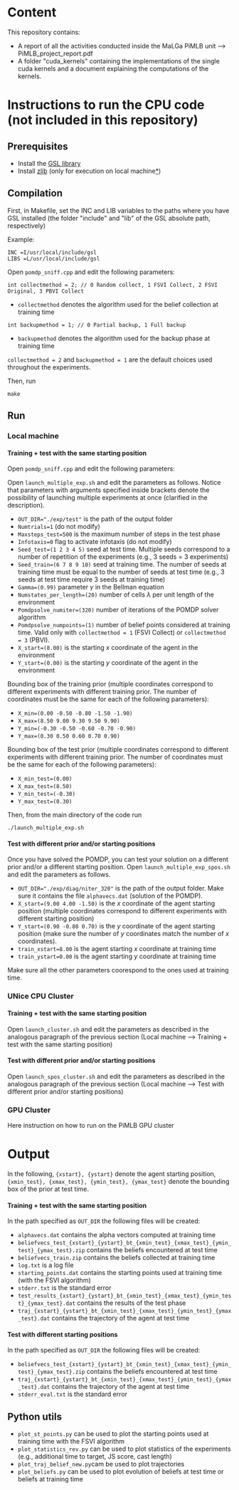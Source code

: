 # Content

This repository contains:

- A report of all the activities conducted inside the MaLGa PiMLB unit --> PiMLB_project_report.pdf
- A folder "cuda_kernels" containing the implementations of the single cuda kernels and a document explaining the computations of the kernels.

# Instructions to run the CPU code (not included in this repository)

## Prerequisites

- Install the [GSL library](https://www.gnu.org/software/gsl/)
- Install [zlib](https://zlib.net/) (only for execution on local machine[*](https://stackoverflow.com/questions/10440113/simple-way-to-unzip-a-zip-file-using-zlib))

## Compilation

First, in Makefile, set the INC and LIB variables to the paths where you have GSL installed (the folder "include"
and "lib" of the GSL absolute path, respectively)

Example:

```
INC =I/usr/local/include/gsl
LIBS =L/usr/local/include/gsl
```

Open `pomdp_sniff.cpp` and edit the following parameters:

```
int collectmethod = 2; // 0 Random collect, 1 FSVI Collect, 2 FSVI Original, 3 PBVI Collect
```
- `collectmethod` denotes the algorithm used for the belief collection at training time

```
int backupmethod = 1; // 0 Partial backup, 1 Full backup
```
- `backupmethod` denotes the algorithm used for the backup phase at training time

`collectmethod = 2` and `backupmethod = 1` are the default choices used throughout the experiments.

Then, run

```
make
```

## Run

### Local machine

#### Training + test with the same starting position

Open `pomdp_sniff.cpp` and edit the following parameters:

Open `launch_multiple_exp.sh` and edit the parameters as follows. Notice that parameters with arguments specified
inside brackets denote the possibility of launching multiple experiments at once (clarified in the description).

- `OUT_DIR="./exp/test"` is the path of the output folder
- `Numtrials=1` (do not modify)
- `Maxsteps_test=500` is the maximum number of steps in the test phase
- `Infotaxis=0` flag to activate infotaxis (do not modify)
- `Seed_test=(1 2 3 4 5)` seed at test time. Multiple seeds correspond to a number of repetition of the experiments (e.g., 3 seeds = 3 experiments)
- `Seed_train=(6 7 8 9 10)` seed at training time. The number of seeds at training time must be equal to the number of seeds at test time (e.g., 3 seeds at test time require 3 seeds at training time)
- `Gamma=(0.99)` parameter $\gamma$ in the Bellman equation 
- `Numstates_per_length=(20)` number of cells $\lambda$ per unit length of the environment
- `Pomdpsolve_numiter=(320)` number of iterations of the POMDP solver algorithm
- `Pomdpsolve_numpoints=(1)` number of belief points considered at training time. Valid only with `collectmethod = 1` (FSVI Collect) or `collectmethod = 3` (PBVI).
- `X_start=(8.00)` is the starting $x$ coordinate of the agent in the environment
- `Y_start=(0.00)` is the starting $y$ coordinate of the agent in the environment

Bounding box of the training prior (multiple coordinates correspond to different experiments with different training prior. The number of coordinates must be the same for each of the following parameters):
- `X_min=(0.00 -0.50 -0.80 -1.50 -1.90)` 
- `X_max=(8.50 9.00 9.30 9.50 9.90)`
- `Y_min=(-0.30 -0.50 -0.60 -0.70 -0.90)`
- `Y_max=(0.30 0.50 0.60 0.70 0.90)`

Bounding box of the test prior (multiple coordinates correspond to different experiments with different training prior. The number of coordinates must be the same for each of the following parameters):
- `X_min_test=(0.00)`
- `X_max_test=(8.50)`
- `Y_min_test=(-0.30)`
- `Y_max_test=(0.30)`


Then, from the main directory of the code run
```
./launch_multiple_exp.sh
```


#### Test with different prior and/or starting positions

Once you have solved the POMDP, you can test your solution on a different prior and/or a different starting position.
Open `launch_multiple_exp_spos.sh` and edit the parameters as follows.

- `OUT_DIR="./exp/diag/niter_320"` is the path of the output folder. Make sure it contains the file `alphavecs.dat` (solution of the POMDP).
- `X_start=(9.00 4.00 -1.50)` is the $x$ coordinate of the agent starting position (multiple coordinates correspond to different experiments with different starting position)
- `Y_start=(0.90 -0.80 0.70)` is the $y$ coordinate of the agent starting position (make sure the number of $y$ coordinates match the number of $x$ coordinates). 
- `train_xstart=8.00` is the agent starting $x$ coordinate at training time
- `train_ystart=0.00` is the agent starting $y$ coordinate at training time

Make sure all the other parameters coorespond to the ones used at training time.



### UNice CPU Cluster

#### Training + test with the same starting position

Open `launch_cluster.sh` and edit the parameters as described in the analogous paragraph of the previous section (Local machine --> Training + test with the same starting position)

#### Test with different prior and/or starting positions

Open `launch_spos_cluster.sh` and edit the parameters as described in the analogous paragraph of the previous section (Local machine --> Test with different prior and/or starting positions)

### GPU Cluster
Here instruction on how to run on the PiMLB GPU cluster

# Output

In the following, `{xstart}, {ystart}` denote the agent starting position, `{xmin_test}, {xmax_test}, {ymin_test}, {ymax_test}` denote the bounding box of the prior at test time.

#### Training + test with the same starting position

In the path specified as `OUT_DIR` the following files will be created:

- `alphavecs.dat` contains the alpha vectors computed at training time
- `beliefvecs_test_{xstart}_{ystart}_bt_{xmin_test}_{xmax_test}_{ymin_test}_{ymax_test}.zip` contains the beliefs encountered at test time
- `beliefvecs_train.zip` contains the beliefs collected at training time
- `log.txt` is a log file
- `starting_points.dat` contains the starting points used at training time (with the FSVI algorithm)
- `stderr.txt` is the standard error
- `test_results_{xstart}_{ystart}_bt_{xmin_test}_{xmax_test}_{ymin_test}_{ymax_test}.dat` contains the results of the test phase
- `traj_{xstart}_{ystart}_bt_{xmin_test}_{xmax_test}_{ymin_test}_{ymax_test}.dat` contains the trajectory of the agent at test time


#### Test with different starting positions

In the path specified as `OUT_DIR` the following files will be created:

- `beliefvecs_test_{xstart}_{ystart}_bt_{xmin_test}_{xmax_test}_{ymin_test}_{ymax_test}.zip` contains the beliefs encountered at test time
- `traj_{xstart}_{ystart}_bt_{xmin_test}_{xmax_test}_{ymin_test}_{ymax_test}.dat` contains the trajectory of the agent at test time
- `stderr_eval.txt` is the standard error


## Python utils

- `plot_st_points.py` can be used to plot the starting points used at training time with the FSVI algorithm
- `plot_statistics_rev.py` can be used to plot statistics of the experiments (e.g., additional time to target, JS score, cast length)
- `plot_traj_belief_new.py`cam be used to plot trajectories
- `plot_beliefs.py` can be used to plot evolution of beliefs at test time or beliefs at training time
